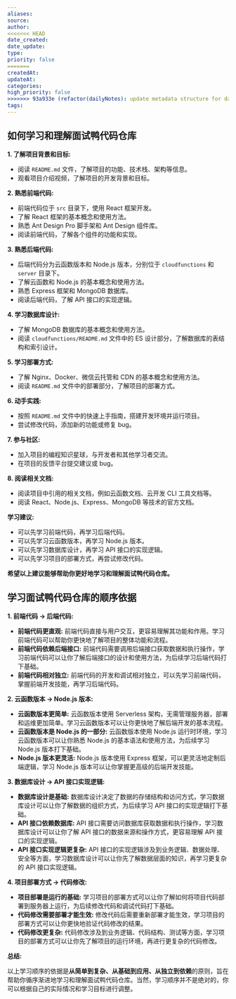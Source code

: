 ```yaml
---
aliases: 
source: 
author: 
<<<<<<< HEAD
date_created: 
date_update: 
type: 
priority: false
=======
createdAt: 
updateAt: 
categories: 
high_priority: false
>>>>>>> 93a933e (refactor(dailyNotes): update metadata structure for daily notes)
tags:
---
```

## 如何学习和理解面试鸭代码仓库

**1. 了解项目背景和目标:**

* 阅读 `README.md` 文件，了解项目的功能、技术栈、架构等信息。
* 观看项目介绍视频，了解项目的开发背景和目标。

**2. 熟悉前端代码:**

* 前端代码位于 `src` 目录下，使用 React 框架开发。
* 了解 React 框架的基本概念和使用方法。
* 熟悉 Ant Design Pro 脚手架和 Ant Design 组件库。
* 阅读前端代码，了解各个组件的功能和实现。

**3. 熟悉后端代码:**

* 后端代码分为云函数版本和 Node.js 版本，分别位于 `cloudfunctions` 和 `server` 目录下。
* 了解云函数和 Node.js 的基本概念和使用方法。
* 熟悉 Express 框架和 MongoDB 数据库。
* 阅读后端代码，了解 API 接口的实现逻辑。

**4. 学习数据库设计:**

* 了解 MongoDB 数据库的基本概念和使用方法。
* 阅读 `cloudfunctions/README.md` 文件中的 ES 设计部分，了解数据库的表结构和索引设计。

**5. 学习部署方式:**

* 了解 Nginx、Docker、微信云托管和 CDN 的基本概念和使用方法。
* 阅读 `README.md` 文件中的部署部分，了解项目的部署方式。

**6. 动手实践:**

* 按照 `README.md` 文件中的快速上手指南，搭建开发环境并运行项目。
* 尝试修改代码，添加新的功能或修复 bug。

**7. 参与社区:**

* 加入项目的编程知识星球，与开发者和其他学习者交流。
* 在项目的反馈平台提交建议或 bug。

**8. 阅读相关文档:**

* 阅读项目中引用的相关文档，例如云函数文档、云开发 CLI 工具文档等。
* 阅读 React、Node.js、Express、MongoDB 等技术的官方文档。

**学习建议:**

* 可以先学习前端代码，再学习后端代码。
* 可以先学习云函数版本，再学习 Node.js 版本。
* 可以先学习数据库设计，再学习 API 接口的实现逻辑。
* 可以先学习项目的部署方式，再尝试修改代码。

**希望以上建议能够帮助你更好地学习和理解面试鸭代码仓库。** 


##  学习面试鸭代码仓库的顺序依据

**1. 前端代码 -> 后端代码:**

* **前端代码更直观:** 前端代码直接与用户交互，更容易理解其功能和作用。学习前端代码可以帮助你更快地了解项目的整体功能和流程。
* **前端代码依赖后端接口:** 前端代码需要调用后端接口获取数据和执行操作，学习前端代码可以让你了解后端接口的设计和使用方法，为后续学习后端代码打下基础。
* **前端代码相对独立:** 前端代码的开发和调试相对独立，可以先学习前端代码，掌握前端开发技能，再学习后端代码。

**2. 云函数版本 -> Node.js 版本:**

* **云函数版本更简单:** 云函数版本使用 Serverless 架构，无需管理服务器，部署和运维更加简单。学习云函数版本可以让你更快地了解后端开发的基本流程。
* **云函数版本是 Node.js 的一部分:** 云函数版本使用 Node.js 运行时环境，学习云函数版本可以让你熟悉 Node.js 的基本语法和使用方法，为后续学习 Node.js 版本打下基础。
* **Node.js 版本更灵活:** Node.js 版本使用 Express 框架，可以更灵活地定制后端逻辑，学习 Node.js 版本可以让你掌握更高级的后端开发技能。

**3. 数据库设计 -> API 接口实现逻辑:**

* **数据库设计是基础:** 数据库设计决定了数据的存储结构和访问方式，学习数据库设计可以让你了解数据的组织方式，为后续学习 API 接口的实现逻辑打下基础。
* **API 接口依赖数据库:** API 接口需要访问数据库获取数据和执行操作，学习数据库设计可以让你了解 API 接口的数据来源和操作方式，更容易理解 API 接口的实现逻辑。
* **API 接口实现逻辑更复杂:** API 接口的实现逻辑涉及到业务逻辑、数据处理、安全等方面，学习数据库设计可以让你先了解数据层面的知识，再学习更复杂的 API 接口实现逻辑。

**4. 项目部署方式 -> 代码修改:**

* **项目部署是运行的基础:** 学习项目的部署方式可以让你了解如何将项目代码部署到服务器上运行，为后续修改代码和调试代码打下基础。
* **代码修改需要部署才能生效:** 修改代码后需要重新部署才能生效，学习项目的部署方式可以让你更快地验证代码修改的结果。
* **代码修改更复杂:** 代码修改涉及到业务逻辑、代码结构、测试等方面，学习项目的部署方式可以让你先了解项目的运行环境，再进行更复杂的代码修改。

**总结:**

以上学习顺序的依据是**从简单到复杂、从基础到应用、从独立到依赖**的原则，旨在帮助你循序渐进地学习和理解面试鸭代码仓库。当然，学习顺序并不是绝对的，你可以根据自己的实际情况和学习目标进行调整。 


 


